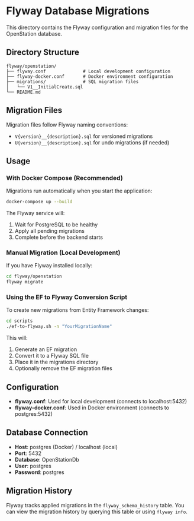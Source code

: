 # Flyway Database Migrations

This directory contains the Flyway configuration and migration files for the OpenStation database.

## Directory Structure

```
flyway/openstation/
├── flyway.conf              # Local development configuration
├── flyway-docker.conf       # Docker environment configuration
├── migrations/              # SQL migration files
│   └── V1__InitialCreate.sql
└── README.md
```

## Migration Files

Migration files follow Flyway naming conventions:
- `V{version}__{description}.sql` for versioned migrations
- `U{version}__{description}.sql` for undo migrations (if needed)

## Usage

### With Docker Compose (Recommended)

Migrations run automatically when you start the application:

```bash
docker-compose up --build
```

The Flyway service will:
1. Wait for PostgreSQL to be healthy
2. Apply all pending migrations
3. Complete before the backend starts

### Manual Migration (Local Development)

If you have Flyway installed locally:

```bash
cd flyway/openstation
flyway migrate
```

### Using the EF to Flyway Conversion Script

To create new migrations from Entity Framework changes:

```bash
cd scripts
./ef-to-flyway.sh -n "YourMigrationName"
```

This will:
1. Generate an EF migration
2. Convert it to a Flyway SQL file
3. Place it in the migrations directory
4. Optionally remove the EF migration files

## Configuration

- **flyway.conf**: Used for local development (connects to localhost:5432)
- **flyway-docker.conf**: Used in Docker environment (connects to postgres:5432)

## Database Connection

- **Host**: postgres (Docker) / localhost (local)
- **Port**: 5432
- **Database**: OpenStationDb
- **User**: postgres
- **Password**: postgres

## Migration History

Flyway tracks applied migrations in the `flyway_schema_history` table. You can view the migration history by querying this table or using `flyway info`.
